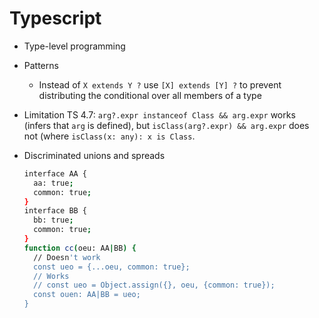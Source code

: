 # Typescript

- Type-level programming
- Patterns
    - Instead of `X extends Y ?` use `[X] extends [Y] ?` to prevent distributing the conditional over all members of a type
- Limitation TS 4.7: `arg?.expr instanceof Class && arg.expr`  works (infers that `arg` is defined), but `isClass(arg?.expr) && arg.expr` does not (where `isClass(x: any): x is Class`.
- Discriminated unions and spreads
    
    ```bash
    interface AA {
      aa: true;
      common: true;
    }
    interface BB {
      bb: true;
      common: true;
    }
    function cc(oeu: AA|BB) {
      // Doesn't work
      const ueo = {...oeu, common: true};
      // Works
      // const ueo = Object.assign({}, oeu, {common: true});
      const ouen: AA|BB = ueo;
    }
    ```